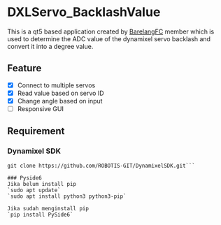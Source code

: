 # DXLServo_BacklashValue
This is a qt5 based application created by [BarelangFC](https://github.com/BarelangFC) member which is used to determine the ADC value of the dynamixel servo backlash and convert it into a degree value.

## Feature
- [x] Connect to multiple servos
- [x] Read value based on servo ID
- [x] Change angle based on input
- [ ] Responsive GUI

## Requirement
### Dynamixel SDK
```sudo apt update
git clone https://github.com/ROBOTIS-GIT/DynamixelSDK.git```

### Pyside6
Jika belum install pip
`sudo apt update`
`sudo apt install python3 python3-pip`

Jika sudah menginstall pip
`pip install PySide6`

